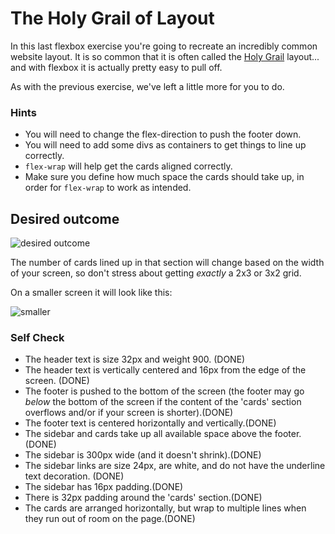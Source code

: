 # The Holy Grail of Layout

In this last flexbox exercise you're going to recreate an incredibly common website layout. It is so common that it is often called the [Holy Grail](https://www.google.com/search?q=holy+grail+layout&tbm=isch&sclient=img) layout... and with flexbox it is actually pretty easy to pull off.

As with the previous exercise, we've left a little more for you to do.

### Hints
- You will need to change the flex-direction to push the footer down.
- You will need to add some divs as containers to get things to line up correctly.
- `flex-wrap` will help get the cards aligned correctly.
-  Make sure you define how much space the cards should take up, in order for `flex-wrap` to work as intended.

## Desired outcome

![desired outcome](./desired-outcome.png)

The number of cards lined up in that section will change based on the width of your screen, so don't stress about getting _exactly_ a 2x3 or 3x2 grid.

On a smaller screen it will look like this:

![smaller](./desired-outcome-smaller.png)

### Self Check
- The header text is size 32px and weight 900. (DONE)
- The header text is vertically centered and 16px from the edge of the screen. (DONE)
- The footer is pushed to the bottom of the screen (the footer may go _below_ the bottom of the screen if the content of the 'cards' section overflows and/or if your screen is shorter).(DONE)
- The footer text is centered horizontally and vertically.(DONE)
- The sidebar and cards take up all available space above the footer.(DONE)
- The sidebar is 300px wide (and it doesn't shrink).(DONE)
- The sidebar links are size 24px, are white, and do not have the underline text decoration. (DONE)
- The sidebar has 16px padding.(DONE)
- There is 32px padding around the 'cards' section.(DONE)
- The cards are arranged horizontally, but wrap to multiple lines when they run out of room on the page.(DONE)
